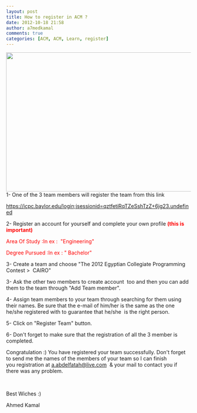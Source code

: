 ```yaml
---
layout: post
title: How to register in ACM ?
date: 2012-10-18 21:58
author: a7medkamal
comments: true
categories: [ACM, ACM, Learn, register]
---
```

<a href="http://a7medkamal.files.wordpress.com/2012/10/registeration_complete.png"><img class="aligncenter size-large wp-image-181" title="registeration_complete" alt="" src="http://a7medkamal.files.wordpress.com/2012/10/registeration_complete.png?w=1024" height="379" width="1024" /></a>1- One of the 3 team members will register the team from this link

https://icpc.baylor.edu/login;jsessionid=qztfetiRqTZeSshTzZ+6jg23.undefined

2- Register an account for yourself and complete your own profile <strong><span style="color:#ff0000;">(this is important)</span></strong>

<span style="color:#ff0000;">Area Of Study :In ex :  "Engineering"</span>

<span style="color:#ff0000;">Degree Pursued :In ex : " Bachelor" </span>

3- Create a team and choose "The 2012 Egyptian Collegiate Programming Contest &gt;  CAIRO"

3- Ask the other two members to create account  too and then you can add them to the team through "Add Team member".

4- Assign team members to your team through searching for them using their names. Be sure that the e-mail of him/her is the same as the one he/she registered with to guarantee that he/she  is the right person.

5- Click on "Register Team" button.

6- Don't forget to make sure that the registration of all the 3 member is completed.

Congratulation :) You have registered your team successfully. Don't forget to send me the names of the members of your team so I can finish you registration at a.abdelfatah@live.com  &amp; your mail to contact you if there was any problem.

&nbsp;

Best Wiches :)

Ahmed Kamal
